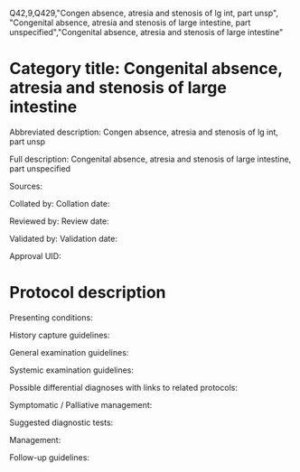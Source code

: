 Q42,9,Q429,"Congen absence, atresia and stenosis of lg int, part unsp", "Congenital absence, atresia and stenosis of large intestine, part unspecified","Congenital absence, atresia and stenosis of large intestine"
# Category title: Congenital absence, atresia and stenosis of large intestine

Abbreviated description: Congen absence, atresia and stenosis of lg int, part unsp

Full description: Congenital absence, atresia and stenosis of large intestine, part unspecified

Sources:

Collated by:
Collation date:

Reviewed by:
Review date:

Validated by:
Validation date:

Approval UID:

# Protocol description

Presenting conditions:

History capture guidelines:

General examination guidelines:

Systemic examination guidelines:

Possible differential diagnoses with links to related protocols:

Symptomatic / Palliative management:

Suggested diagnostic tests:

Management:

Follow-up guidelines:
